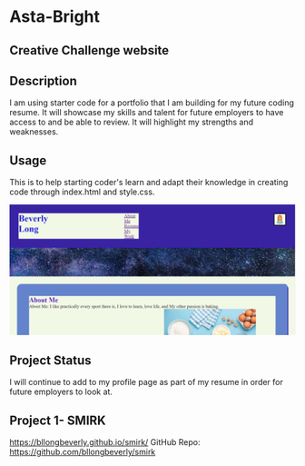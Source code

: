 # Asta-Bright
## Creative Challenge website

## Description
I am using starter code for a portfolio that I am building for my future coding resume.  It will showcase my skills and talent for future employers to have access to and be able to review. It will highlight my strengths and weaknesses.

## Usage
This is to help starting coder's learn and adapt their knowledge in creating code through index.html and style.css.

![screenshot](./Screenshot%202023-03-06%20232303.png)

## Project Status
I will continue to add to my profile page as part of my resume in order for future employers to look at.

## Project 1- SMIRK

https://bllongbeverly.github.io/smirk/        GitHub Repo: https://github.com/bllongbeverly/smirk

